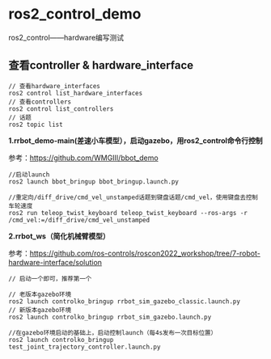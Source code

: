 # ros2_control_demo
ros2_control——hardware编写测试

## 查看controller & hardware_interface
```
// 查看hardware_interfaces
ros2 control list_hardware_interfaces
// 查看controllers
ros2 control list_controllers
// 话题
ros2 topic list
```

**1.rrbot_demo-main(差速小车模型），启动gazebo，用ros2_control命令行控制**

参考：https://github.com/WMGIII/bbot_demo
```
//启动launch
ros2 launch bbot_bringup bbot_bringup.launch.py
```
```
//重定向/diff_drive/cmd_vel_unstamped话题到键盘话题/cmd_vel，使用键盘去控制车轮速度
ros2 run teleop_twist_keyboard teleop_twist_keyboard --ros-args -r /cmd_vel:=/diff_drive/cmd_vel_unstamped

```
**2.rrbot_ws（简化机械臂模型）**

参考：https://github.com/ros-controls/roscon2022_workshop/tree/7-robot-hardware-interface/solution
```
// 启动一个即可，推荐第一个

// 老版本gazebo环境
ros2 launch controlko_bringup rrbot_sim_gazebo_classic.launch.py
// 新版本gazebo环境
ros2 launch controlko_bringup rrbot_sim_gazebo.launch.py
```
```
//在gazebo环境启动的基础上，启动控制launch（每4s发布一次目标位置）
ros2 launch controlko_bringup test_joint_trajectory_controller.launch.py
```

